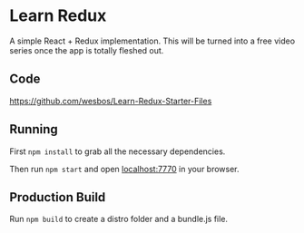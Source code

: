 # Learn Redux

A simple React + Redux implementation. This will be turned into a free video series once the app is totally fleshed out.

## Code
https://github.com/wesbos/Learn-Redux-Starter-Files

## Running

First `npm install` to grab all the necessary dependencies. 

Then run `npm start` and open <localhost:7770> in your browser.

## Production Build

Run `npm build` to create a distro folder and a bundle.js file.
